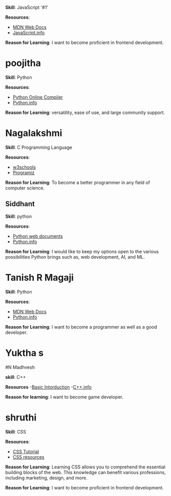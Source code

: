 
**Skill**: JavaScript '#1'

**Resources**:
- [MDN Web Docs](https://developer.mozilla.org/en-US/docs/Web/JavaScript)
- [JavaScript.info](https://javascript.info/)

**Reason for Learning**: I want to become proficient in frontend development.


# poojitha

**Skill**: Python 

**Resources**:
- [Python Online Compiler](https://www.programiz.com/python-programming/online-compiler/)
- [Python.info](https://www.onlinegdb.com/online_python_compiler)

**Reason for Learning**: versatility, ease of use, and large community support.


# Nagalakshmi

**Skill**: C Programming Language

**Resources**:
- [w3schools](https://www.w3schools.com/c/c_intro.php)
- [Programiz](https://www.programiz.com/c-programming)

**Reason for Learning**: To become a better programmer in any field of computer science.

## Siddhant 

**Skill**: python

**Resources**:
- [Python web documents](https://www.python.org/doc/)
- [Python.info](https://www.python.org/)

**Reason for Learning**: I would like to keep my options open to the various possibilities Python brings such as, web development, AI, and ML. 

# Tanish R Magaji

**Skill**: Python

**Resources**:
- [MDN Web Docs](https://developer.mozilla.org/en-US/docs/Glossary/Python)
- [Python.info](https://www.teradata.com/glossary/what-is-python#:~:text=Python%20is%20an%20interpreted%2C%20object,British%20comedy%20group%20Monty%20Python.)

**Reason for Learning**: I want to become a programmer as well as a good developer.


# Yuktha s 


#N Madhvesh

**skill**: C++

**Resources**
-[Basic Intorduction](https://www.geeksforgeeks.org/introduction-to-c-programming-language/)
-[C++.info](https://www.w3schools.com/cpp/)

**Reason for learning**: I want to become game developer.


# shruthi

**Skill**: CSS

**Resources**:

- [CSS Tutorial](https://www.w3schools.com/Css/)
- [CSS resources ](https://www.udemy.com/course/learn-html-and-css-from-beginning-to-advanced/?utm_source=bing&utm_medium=udemyads&utm_campaign=BG-Search_DSA_Beta_Prof_la.EN_cc.India&campaigntype=Search&portfolio=Bing-India&language=EN&product=Course&test=&audience=DSA&topic=&priority=Beta&utm_content=deal4584&utm_term=_._ag_1326013411670044_._ad__._kw_Dev+en_._de_c_._dm__._pl__._ti_dat-2334675503276553%3Aloc-90_._li_157208_._pd__._&matchtype=b&msclkid=68265123d23e1c9df8c4363db7d38934&couponCode=IND21PM)

**Reason for Learning**: Learning CSS allows you to comprehend the essential building blocks of the web. This knowledge can benefit various professions, including marketing, design, and more. 

**Reason for Learning**: I want to become proficient in frontend development.


